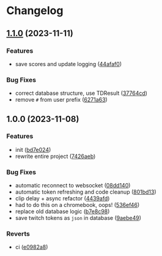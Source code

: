 # Changelog

## [1.1.0](https://github.com/ChecksumDev/wysibot/compare/v1.0.0...v1.1.0) (2023-11-11)


### Features

* save scores and update logging ([44afaf0](https://github.com/ChecksumDev/wysibot/commit/44afaf0357a9316dec66985eb13045f963add92c))


### Bug Fixes

* correct database structure, use TDResult ([37764cd](https://github.com/ChecksumDev/wysibot/commit/37764cd6db95b55a946ee55467b1f0f3f8cd9307))
* remove `#` from user prefix ([6271a63](https://github.com/ChecksumDev/wysibot/commit/6271a637b40f01de46284cae5dc22451a96cf9e5))

## 1.0.0 (2023-11-08)


### Features

* init ([bd7e024](https://github.com/ChecksumDev/wysibot/commit/bd7e02475fe6fd0ad37e9f28863aa9702965b8e1))
* rewrite entire project ([7426aeb](https://github.com/ChecksumDev/wysibot/commit/7426aebe130393b919b9f01ec2882814eddd4084))


### Bug Fixes

* automatic reconnect to websocket ([08dd140](https://github.com/ChecksumDev/wysibot/commit/08dd1406bc75016d906d87bdccb716a9f12663f1))
* automatic token refreshing and code cleanup ([801bd13](https://github.com/ChecksumDev/wysibot/commit/801bd13f388c8d201cae1631a818ead0613862a4))
* clip delay + async refactor ([4439afd](https://github.com/ChecksumDev/wysibot/commit/4439afd73b1812d0b7d547d693c0176473ed17f9))
* had to do this on a chromebook, oops! ([536ef46](https://github.com/ChecksumDev/wysibot/commit/536ef46ea01d87bac06f143a06150f33bef74734))
* replace old database logic ([b7e8c98](https://github.com/ChecksumDev/wysibot/commit/b7e8c9833ae7613d64ae840805ee7372d7b25223))
* save twitch tokens as `json` in database ([9aebe49](https://github.com/ChecksumDev/wysibot/commit/9aebe4925adaec79a6ceee25d9022511be860c4c))


### Reverts

* ci ([e0982a8](https://github.com/ChecksumDev/wysibot/commit/e0982a8a21c814f73ced0569cdf6702f58945c4a))
